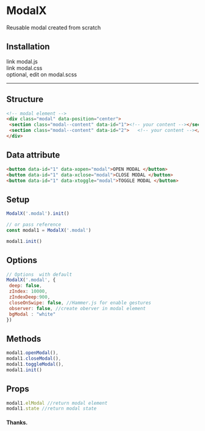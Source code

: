 # ModalX

Reusable modal created from scratch

## Installation

link modal.js<br>
link modal.css<br>
optional, edit on modal.scss<br>

<hr>

## Structure
```html
<!-- modal element -->
<div class="modal" data-position="center">
 <section class="modal--content" data-id="1"><!-- your content --></section>
 <section class="modal--content" data-id="2">	<!-- your content --></section>
</div>

```
## Data attribute
```html
<button data-id="1" data-xopen="modal">OPEN MODAL </button>
<button data-id="1" data-xclose="modal">CLOSE MODAL </button>
<button data-id="1" data-xtoggle="modal">TOGGLE MODAL </button>
```


## Setup
```js
ModalX('.modal').init()

// or pass reference 
const modal1 = ModalX('.modal') 

modal1.init()
```
## Options 

```js
// Options  with default
ModalX('.modal', {
 deep: false, 
 zIndex: 10000,
 zIndexDeep:900,
 closeOnSwipe: false, //Hammer.js for enable gestures
 observer: false, //create oberver in modal element
 bgModal : "white"
})
```

## Methods

```js
modal1.openModal(),
modal1.closeModal(),
modal1.toggleModal(),
modal1.init()
```
## Props

```js
modal1.elModal //return modal element
modal1.state //return modal state
```

#### Thanks.